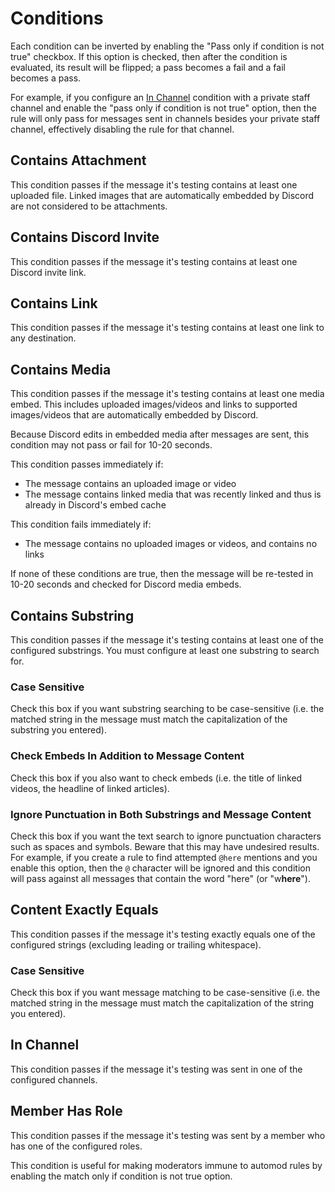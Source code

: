 # Conditions

Each condition can be inverted by enabling the "Pass only if condition is not true" checkbox. If this option is checked,
then after the condition is evaluated, its result will be flipped; a pass becomes a fail and a fail becomes a pass.

For example, if you configure an [In Channel](#in-channel) condition with a private staff channel and enable the
"pass only if condition is not true" option, then the rule will only pass for messages sent in channels besides your
private staff channel, effectively disabling the rule for that channel.

## Contains Attachment

This condition passes if the message it's testing contains at least one uploaded file. Linked images that are
automatically embedded by Discord are not considered to be attachments.

## Contains Discord Invite

This condition passes if the message it's testing contains at least one Discord invite link.

## Contains Link

This condition passes if the message it's testing contains at least one link to any destination.

## Contains Media

This condition passes if the message it's testing contains at least one media embed. This includes uploaded images/videos
and links to supported images/videos that are automatically embedded by Discord.

Because Discord edits in embedded media after messages are sent, this condition may not pass or fail for 10-20 seconds.

This condition passes immediately if:

- The message contains an uploaded image or video
- The message contains linked media that was recently linked and thus is already in Discord's embed cache

This condition fails immediately if:

- The message contains no uploaded images or videos, and contains no links

If none of these conditions are true, then the message will be re-tested in 10-20 seconds and checked for Discord media
embeds.

## Contains Substring

This condition passes if the message it's testing contains at least one of the configured substrings. You must configure
at least one substring to search for.

### Case Sensitive

Check this box if you want substring searching to be case-sensitive (i.e. the matched string in the message must match
the capitalization of the substring you entered).

### Check Embeds In Addition to Message Content

Check this box if you also want to check embeds (i.e. the title of linked videos, the headline of linked articles).

### Ignore Punctuation in Both Substrings and Message Content

Check this box if you want the text search to ignore punctuation characters such as spaces and symbols. Beware that this
may have undesired results. For example, if you create a rule to find attempted `@here` mentions and you enable this
option, then the `@` character will be ignored and this condition will pass against all messages that contain the word
"here" (or "w**here**").

## Content Exactly Equals

This condition passes if the message it's testing exactly equals one of the configured strings (excluding leading or
trailing whitespace).

### Case Sensitive

Check this box if you want message matching to be case-sensitive (i.e. the matched string in the message must match
the capitalization of the string you entered).

## In Channel

This condition passes if the message it's testing was sent in one of the configured channels.

## Member Has Role

This condition passes if the message it's testing was sent by a member who has one of the configured roles.

This condition is useful for making moderators immune to automod rules by enabling the match only if condition is not true option.
